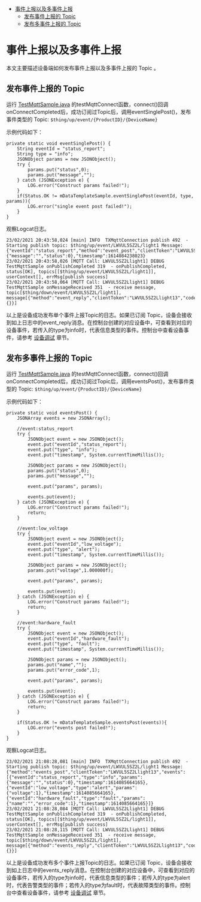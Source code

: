 * [事件上报以及多事件上报](#事件上报以及多事件上报)
  * [发布事件上报的 Topic ](#发布事件上报的-Topic)
  * [发布多事件上报的 Topic ](#发布多事件上报的-Topic)

# 事件上报以及多事件上报

本文主要描述设备端如何发布事件上报以及多事件上报的 Topic 。

## 发布事件上报的 Topic 

运行 [TestMqttSample.java](../src/test/java/com/tencent/iot/explorer/device/java/core/mqtt/TestMqttSample.java) 的testMqttConnect函数，connect()回调onConnectCompleted后，成功订阅过Topic后，调用eventSinglePost()，发布事件类型的 Topic:
`$thing/up/event/{ProductID}/{DeviceName}`

示例代码如下：
```
private static void eventSinglePost() {
    String eventId = "status_report";
    String type = "info";
    JSONObject params = new JSONObject();
    try {
        params.put("status",0);
        params.put("message","");
    } catch (JSONException e) {
        LOG.error("Construct params failed!");
    }
    if(Status.OK != mDataTemplateSample.eventSinglePost(eventId, type, params)){
        LOG.error("single event post failed!");
    }
}
```

观察Logcat日志。
```
23/02/2021 20:43:58,024 [main] INFO  TXMqttConnection publish 492  - Starting publish topic: $thing/up/event/LWVUL5SZ2L/light1 Message: {"eventId":"status_report","method":"event_post","clientToken":"LWVUL5SZ2Llight13","type":"info","params":{"message":"","status":0},"timestamp":1614084238023}
23/02/2021 20:43:58,026 [MQTT Call: LWVUL5SZ2Llight1] DEBUG TestMqttSample onPublishCompleted 319  - onPublishCompleted, status[OK], topics[[$thing/up/event/LWVUL5SZ2L/light1]],  userContext[], errMsg[publish success]
23/02/2021 20:43:58,064 [MQTT Call: LWVUL5SZ2Llight1] DEBUG TestMqttSample onMessageReceived 351  - receive message, topic[$thing/down/event/LWVUL5SZ2L/light1], message[{"method":"event_reply","clientToken":"LWVUL5SZ2Llight13","code":0,"status":"","data":{}}]
```
以上是设备成功发布单个事件上报Topic的日志。如果已订阅 Topic，设备会接收到如上日志中的event_reply消息。在控制台创建的对应设备中，可查看到对应的设备事件，若传入的type为info时，代表信息类型的事件。控制台中查看设备事件，请参考 [设备调试](https://cloud.tencent.com/document/product/1081/34741) 章节。

## 发布多事件上报的 Topic 

运行 [TestMqttSample.java](../src/test/java/com/tencent/iot/explorer/device/java/core/mqtt/TestMqttSample.java) 的testMqttConnect函数，connect()回调onConnectCompleted后，成功订阅过Topic后，调用eventsPost()，发布事件类型的 Topic:
`$thing/up/event/{ProductID}/{DeviceName}`

示例代码如下：
```
private static void eventsPost() {
    JSONArray events = new JSONArray();
    
    //event:status_report
    try {
        JSONObject event = new JSONObject();
        event.put("eventId","status_report");
        event.put("type", "info");
        event.put("timestamp", System.currentTimeMillis());
    
        JSONObject params = new JSONObject();
        params.put("status",0);
        params.put("message","");
    
        event.put("params", params);
    
        events.put(event);
    } catch (JSONException e) {
        LOG.error("Construct params failed!");
        return;
    }
    
    //event:low_voltage
    try {
        JSONObject event = new JSONObject();
        event.put("eventId","low_voltage");
        event.put("type", "alert");
        event.put("timestamp", System.currentTimeMillis());
    
        JSONObject params = new JSONObject();
        params.put("voltage",1.000000f);
    
        event.put("params", params);
    
        events.put(event);
    } catch (JSONException e) {
        LOG.error("Construct params failed!");
        return;
    }
    
    //event:hardware_fault
    try {
        JSONObject event = new JSONObject();
        event.put("eventId","hardware_fault");
        event.put("type", "fault");
        event.put("timestamp", System.currentTimeMillis());
    
        JSONObject params = new JSONObject();
        params.put("name","");
        params.put("error_code",1);
    
        event.put("params", params);
    
        events.put(event);
    } catch (JSONException e) {
        LOG.error("Construct params failed!");
        return;
    }
    
    if(Status.OK != mDataTemplateSample.eventsPost(events)){
        LOG.error("events post failed!");
    }
}
```

观察Logcat日志。
```
23/02/2021 21:08:28,081 [main] INFO  TXMqttConnection publish 492  - Starting publish topic: $thing/up/event/LWVUL5SZ2L/light1 Message: {"method":"events_post","clientToken":"LWVUL5SZ2Llight13","events":[{"eventId":"status_report","type":"info","params":{"message":"","status":0},"timestamp":1614085664165},{"eventId":"low_voltage","type":"alert","params":{"voltage":1},"timestamp":1614085664165},{"eventId":"hardware_fault","type":"fault","params":{"name":"","error_code":1},"timestamp":1614085664165}]}
23/02/2021 21:08:28,084 [MQTT Call: LWVUL5SZ2Llight1] DEBUG TestMqttSample onPublishCompleted 319  - onPublishCompleted, status[OK], topics[[$thing/up/event/LWVUL5SZ2L/light1]],  userContext[], errMsg[publish success]
23/02/2021 21:08:28,115 [MQTT Call: LWVUL5SZ2Llight1] DEBUG TestMqttSample onMessageReceived 351  - receive message, topic[$thing/down/event/LWVUL5SZ2L/light1], message[{"method":"events_reply","clientToken":"LWVUL5SZ2Llight13","code":0,"status":"","data":{}}]
```
以上是设备成功发布多个事件上报Topic的日志。如果已订阅 Topic，设备会接收到如上日志中的events_reply消息。在控制台创建的对应设备中，可查看到对应的设备事件，若传入的type为info时，代表信息类型的事件；若传入的type为alert时，代表告警类型的事件；若传入的type为fault时，代表故障类型的事件。控制台中查看设备事件，请参考 [设备调试](https://cloud.tencent.com/document/product/1081/34741) 章节。
